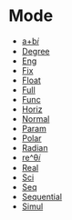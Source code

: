 # Mode

 * <a href="../tokens/a+b𝑖.md">a+b𝑖</a>
 * <a href="../tokens/Degree.md">Degree</a>
 * <a href="../tokens/Eng.md">Eng</a>
 * <a href="../tokens/Fix.md">Fix </a>
 * <a href="../tokens/Float.md">Float</a>
 * <a href="../tokens/Full.md">Full</a>
 * <a href="../tokens/Func.md">Func</a>
 * <a href="../tokens/Horiz.md">Horiz</a>
 * <a href="../tokens/Normal.md">Normal</a>
 * <a href="../tokens/Param.md">Param</a>
 * <a href="../tokens/Polar.md">Polar</a>
 * <a href="../tokens/Radian.md">Radian</a>
 * <a href="../tokens/re^θ𝑖.md">re^θ𝑖</a>
 * <a href="../tokens/Real.md">Real</a>
 * <a href="../tokens/Sci.md">Sci</a>
 * <a href="../tokens/Seq.md">Seq</a>
 * <a href="../tokens/Sequential.md">Sequential</a>
 * <a href="../tokens/Simul.md">Simul</a>

